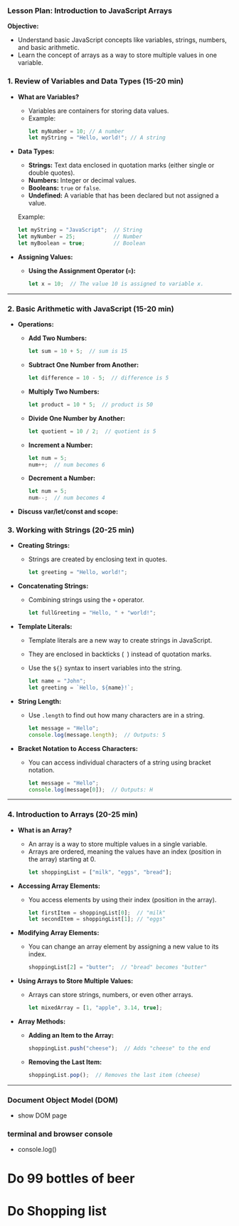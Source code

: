 
### Lesson Plan: Introduction to JavaScript Arrays

**Objective:**  
- Understand basic JavaScript concepts like variables, strings, numbers, and basic arithmetic.
- Learn the concept of arrays as a way to store multiple values in one variable.

### 1. Review of Variables and Data Types (15-20 min)
- **What are Variables?**
  - Variables are containers for storing data values.
  - Example:
    ```javascript
    let myNumber = 10; // A number
    let myString = "Hello, world!"; // A string
    ```
  
- **Data Types:**
  - **Strings:** Text data enclosed in quotation marks (either single or double quotes).
  - **Numbers:** Integer or decimal values.
  - **Booleans:** `true` or `false`.
  - **Undefined:** A variable that has been declared but not assigned a value.
  
  Example:
  ```javascript
  let myString = "JavaScript";  // String
  let myNumber = 25;            // Number
  let myBoolean = true;         // Boolean
  ```

- **Assigning Values:**
  - **Using the Assignment Operator (`=`):**
    ```javascript
    let x = 10;  // The value 10 is assigned to variable x.
    ```

---

### 2. Basic Arithmetic with JavaScript (15-20 min)
- **Operations:**
  - **Add Two Numbers:**
    ```javascript
    let sum = 10 + 5;  // sum is 15
    ```
  - **Subtract One Number from Another:**
    ```javascript
    let difference = 10 - 5;  // difference is 5
    ```
  - **Multiply Two Numbers:**
    ```javascript
    let product = 10 * 5;  // product is 50
    ```
  - **Divide One Number by Another:**
    ```javascript
    let quotient = 10 / 2;  // quotient is 5
    ```
  - **Increment a Number:**
    ```javascript
    let num = 5;
    num++;  // num becomes 6
    ```
  - **Decrement a Number:**
    ```javascript
    let num = 5;
    num--;  // num becomes 4
    ```

- **Discuss var/let/const and scope:**

### 3. Working with Strings (20-25 min)
- **Creating Strings:**
  - Strings are created by enclosing text in quotes.
    ```javascript
    let greeting = "Hello, world!";
    ```

- **Concatenating Strings:**
  - Combining strings using the `+` operator.
    ```javascript
    let fullGreeting = "Hello, " + "world!";
    ```

- **Template Literals:**
  - Template literals are a new way to create strings in JavaScript.
  - They are enclosed in backticks (` `) instead of quotation marks.
  - Use the `${}` syntax to insert variables into the string.

    ```javascript
    let name = "John";
    let greeting = `Hello, ${name}!`;
    ```

- **String Length:**
  - Use `.length` to find out how many characters are in a string.
    ```javascript
    let message = "Hello";
    console.log(message.length);  // Outputs: 5
    ```

- **Bracket Notation to Access Characters:**
  - You can access individual characters of a string using bracket notation.
    ```javascript
    let message = "Hello";
    console.log(message[0]);  // Outputs: H
    ```

---

### 4. Introduction to Arrays (20-25 min)
- **What is an Array?**
  - An array is a way to store multiple values in a single variable.
  - Arrays are ordered, meaning the values have an index (position in the array) starting at 0.
    ```javascript
    let shoppingList = ["milk", "eggs", "bread"];
    ```

- **Accessing Array Elements:**
  - You access elements by using their index (position in the array).
    ```javascript
    let firstItem = shoppingList[0];  // "milk"
    let secondItem = shoppingList[1]; // "eggs"
    ```

- **Modifying Array Elements:**
  - You can change an array element by assigning a new value to its index.
    ```javascript
    shoppingList[2] = "butter";  // "bread" becomes "butter"
    ```

- **Using Arrays to Store Multiple Values:**
  - Arrays can store strings, numbers, or even other arrays.
    ```javascript
    let mixedArray = [1, "apple", 3.14, true];
    ```

- **Array Methods:**
  - **Adding an Item to the Array:**
    ```javascript
    shoppingList.push("cheese");  // Adds "cheese" to the end
    ```
  - **Removing the Last Item:**
    ```javascript
    shoppingList.pop();  // Removes the last item (cheese)
    ```

---

### Document Object Model (DOM)
  - show DOM page

### terminal and browser console
 - console.log()

# Do 99 bottles of beer

# Do Shopping list
